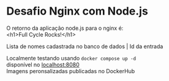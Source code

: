 # Desafio Nginx com Node.js
O retorno da aplicação node.js para o nginx é: <br>
\<h1>Full Cycle Rocks!\</h1>
<td> Lista de nomes cadastrada no banco de dados | Id da entrada </td>

Localmente testando usando ``docker compose up -d ``    
disponível no [localhost:8080](http://localhost:8080) 
<br>
Imagens peronsalizadas publicadas no DockerHub 
